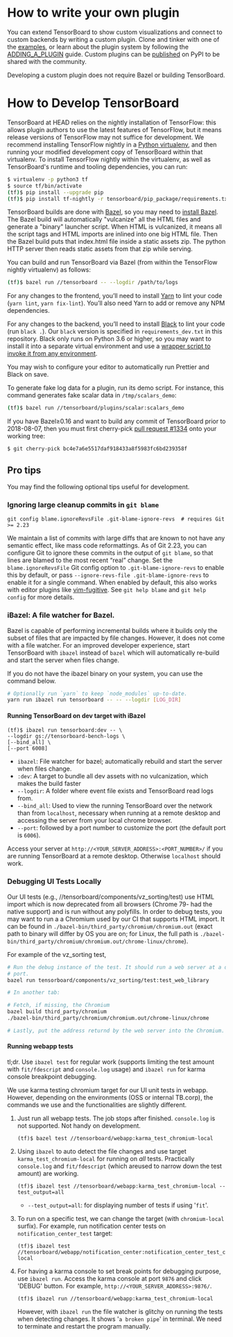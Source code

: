 # How to write your own plugin

You can extend TensorBoard to show custom visualizations and connect to custom
backends by writing a custom plugin. Clone and tinker with one of the
[examples][plugin-examples], or learn about the plugin system by following the
[ADDING_A_PLUGIN](./ADDING_A_PLUGIN.md) guide. Custom plugins can be
[published][plugin-distribution] on PyPI to be shared with the community.

Developing a custom plugin does not require Bazel or building TensorBoard.

[plugin-examples]: ./tensorboard/examples/plugins
[plugin-distribution]: ./ADDING_A_PLUGIN.md#distribution

# How to Develop TensorBoard

TensorBoard at HEAD relies on the nightly installation of TensorFlow: this allows plugin authors to use the latest features of TensorFlow, but it means release versions of TensorFlow may not suffice for development. We recommend installing TensorFlow nightly in a [Python virtualenv](https://virtualenv.pypa.io), and then running your modified development copy of TensorBoard within that virtualenv. To install TensorFlow nightly within the virtualenv, as well as TensorBoard's runtime and tooling dependencies, you can run:

```sh
$ virtualenv -p python3 tf
$ source tf/bin/activate
(tf)$ pip install --upgrade pip
(tf)$ pip install tf-nightly -r tensorboard/pip_package/requirements.txt -r tensorboard/pip_package/requirements_dev.txt
```

TensorBoard builds are done with [Bazel](https://bazel.build), so you may need to [install Bazel](https://docs.bazel.build/versions/master/install.html). The Bazel build will automatically "vulcanize" all the HTML files and generate a "binary" launcher script. When HTML is vulcanized, it means all the script tags and HTML imports are inlined into one big HTML file. Then the Bazel build puts that index.html file inside a static assets zip. The python HTTP server then reads static assets from that zip while serving.

You can build and run TensorBoard via Bazel (from within the TensorFlow nightly virtualenv) as follows:

```sh
(tf)$ bazel run //tensorboard -- --logdir /path/to/logs
```

For any changes to the frontend, you’ll need to install [Yarn][yarn] to lint your code (`yarn lint`, `yarn fix-lint`). You’ll also need Yarn to add or remove any NPM dependencies.

For any changes to the backend, you’ll need to install [Black][black] to lint your code (run `black .`). Our `black` version is specified in `requirements_dev.txt` in this repository. Black only runs on Python 3.6 or higher, so you may want to install it into a separate virtual environment and use a [wrapper script to invoke it from any environment][black-wrapper].

You may wish to configure your editor to automatically run Prettier and Black on save.

To generate fake log data for a plugin, run its demo script. For instance, this command generates fake scalar data in `/tmp/scalars_demo`:

```sh
(tf)$ bazel run //tensorboard/plugins/scalar:scalars_demo
```

If you have Bazel≥0.16 and want to build any commit of TensorBoard prior to 2018-08-07, then you must first cherry-pick [pull request #1334][pr-1334] onto your working tree:

```
$ git cherry-pick bc4e7a6e5517daf918433a8f5983fc6bd239358f
```

[black]: https://github.com/psf/black
[black-wrapper]: https://gist.github.com/wchargin/d65820919f363d33545159138c86ce31
[pr-1334]: https://github.com/tensorflow/tensorboard/pull/1334
[yarn]: https://yarnpkg.com/

## Pro tips

You may find the following optional tips useful for development.

### Ignoring large cleanup commits in `git blame`

```shell
git config blame.ignoreRevsFile .git-blame-ignore-revs  # requires Git >= 2.23
```

We maintain a list of commits with large diffs that are known to not have any
semantic effect, like mass code reformattings. As of Git 2.23, you can configure
Git to ignore these commits in the output of `git blame`, so that lines are
blamed to the most recent “real” change. Set the `blame.ignoreRevsFile` Git
config option to `.git-blame-ignore-revs` to enable this by default, or pass
`--ignore-revs-file .git-blame-ignore-revs` to enable it for a single command.
When enabled by default, this also works with editor plugins like
[vim-fugitive]. See `git help blame` and `git help config` for more details.

[vim-fugitive]: https://github.com/tpope/vim-fugitive

### iBazel: A file watcher for Bazel.

Bazel is capable of performing incremental builds where it builds only the
subset of files that are impacted by file changes. However, it does not come
with a file watcher. For an improved developer experience, start TensorBoard
with `ibazel` instead of `bazel` which will automatically re-build and start the
server when files change.

If you do not have the ibazel binary on your system, you can use the command
below.

```sh
# Optionally run `yarn` to keep `node_modules` up-to-date.
yarn run ibazel run tensorboard -- -- --logdir [LOG_DIR]
```

#### Running TensorBoard on dev target with iBazel

```shell
(tf)$ ibazel run tensorboard:dev -- \
--logdir gs://tensorboard-bench-logs \
[--bind_all] \
[--port 6008]
```

*   `ibazel`: File watcher for bazel; automatically rebuild and start the server
    when files change.
*   `:dev`: A target to bundle all dev assets with no vulcanization, which makes
    the build faster
*   `--logdir`: A folder where event file exists and TensorBoard read logs from.
*   `--bind_all`: Used to view the running TensorBoard over the network than
    from `localhost`, necessary when running at a remote desktop and accessing
    the server from your local chrome browser.
*   `--port`: followed by a port number to customize the port (the default port
    is `6006`).

Access your server at `http://<YOUR_SERVER_ADDRESS>:<PORT_NUMBER>/` if you are
running TensorBoard at a remote desktop. Otherwise `localhost` should work.


### Debugging UI Tests Locally

Our UI tests (e.g., //tensorboard/components/vz_sorting/test) use HTML import
which is now deprecated from all browsers (Chrome 79- had the native support)
and is run without any polyfills. In order to debug tests, you may want to run a
a Chromium used by our CI that supports HTML import. It can be found in
`./bazel-bin/third_party/chromium/chromium.out` (exact path to binary will
differ by OS you are on; for Linux, the full path is
`./bazel-bin/third_party/chromium/chromium.out/chrome-linux/chrome`).

For example of the vz_sorting test,

```sh
# Run the debug instance of the test. It should run a web server at a dynamic
# port.
bazel run tensorboard/components/vz_sorting/test:test_web_library

# In another tab:

# Fetch, if missing, the Chromium
bazel build third_party/chromium
./bazel-bin/third_party/chromium/chromium.out/chrome-linux/chrome

# Lastly, put the address returnd by the web server into the Chromium.
```

#### Running webapp tests

tl;dr. Use `ibazel test` for regular work (supports limiting the test amount with
`fit/fdescript` and `console.log` usage) and `ibazel run` for karma console breakpoint
debugging.

We use karma testing chromium target for our UI unit tests in webapp. However,
depending on the environments (OSS or internal TB.corp), the commands we use and
the functionalities are slightly different.

1.  Just run all webapp tests. The job stops after finished. `console.log` is not
    supported. Not handy on development.

    ```shell
    (tf)$ bazel test //tensorboard/webapp:karma_test_chromium-local
    ```

2.  Using `ibazel` to auto detect the file changes and use target
    `karma_test_chromium-local` for running on *all* tests. Practically
    `console.log` and `fit/fdescript` (which areused to narrow down the test amount) are
    working.

    ```shell
    (tf)$ ibazel test //tensorboard/webapp:karma_test_chromium-local --test_output=all
    ```

    *   `--test_output=all`: for displaying number of tests if using '`fit`'.

3.  To run on a specific test, we can change the target (with `chromium-local`
    surfix). For example, run notification center tests on `notification_center_test` target:

    ```shell
    (tf)$ ibazel test //tensorboard/webapp/notification_center:notification_center_test_chromium-local
    ```

4.  For having a karma console to set break points for debugging purpose, use
    `ibazel run`. Access the karma console at port `9876` and click 'DEBUG'
    button. For example, `http://<YOUR_SERVER_ADDRESS>:9876/`.

    ```shell
    (tf)$ ibazel run //tensorboard/webapp:karma_test_chromium-local
    ```

    However, with `ibazel run` the file watcher is glitchy on running the tests
    when detecting changes. It shows '`a broken pipe`' in terminal. We need to terminate and restart the program manually.
